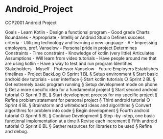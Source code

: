 # Android_Project
COP2001 Android Project

Goals
	- Learn Kotlin
	- Design a functional program
	- Good grade
Charts Boundaries
	- Appropriate
	- Intelllij or Android Studio
Defines success criteria
	- Utilizing technology and learning a new language
	- A
	- Impressing employers, prof. Vanselow
	- Personal pride in project
Determines Constraints
	- Time constraint
	- Knowledge of kotlin (very little)
Articulates Assumptions
	- Will learn from video tutorials
	- Have people around me that are using kotlin
	- Have a way to test and run program
Identifies Stakeholders
	- Myself
	- Professor Vanselow
	- Future Employers
Establishes timelines
	- Project BackLog
		○ Sprint 1 BL
			§ Setup environment
			§ Start basic android dev tutorials - user interface
			§ Start kotlin tutorials
		○ Sprint 2 BL
			§ Get extremely basic program running
			§ Setup development mode on phone
			§ Get a more specific idea for a fundamental project
			§ Start second android tutorial
		○ Sprint 3 BL
			§ Start development process for my specific project
			§ Refine problem statement for personal project
			§ Third android tutorial
		○ Sprint 4 BL
			§ Brainstorm and whiteboard ideas and algorithms
			§ Convert algorithms for problem into code
			§ Begin development
			§ Fourth android tutorial
		○ Sprint 5 BL
			§ Continue Development
			§ Step -by -step, one basic functional implementation at a time
			§ Revise each increment
			§ Fifth android tutorial
		○ Sprint 6 BL
			§ Gather resources for libraries to be used
			§ Refine and debug.
